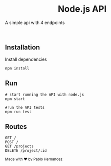 <h1 align="center">
  Node.js API
</h1>

<p>
  A simple api with 4 endpoints
</p>

<br/>


## Installation

Install dependencies

```
npm install
```

## Run

```
# start running the API with node.js
npm start

#run the API tests
npm run test

```


## Routes

```
GET /
POST /
GET /projects
DELETE /project/:id
```


<sup>Made with ♥ by Pablo Hernandez</sup>
